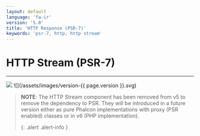 ```yaml
---
layout: default
language: 'fa-ir'
version: '5.0'
title: 'HTTP Response (PSR-7)'
keywords: 'psr-7, http, http stream'
---
```


# HTTP Stream (PSR-7)
- - -
![](/assets/images/document-status-stable-success.svg) ![](/assets/images/version-{{ page.version }}.svg)

> **NOTE**: The HTTP Stream component has been removed from v5 to remove the dependency to PSR. They will be introduced in a future version either as pure Phalcon implementations with proxy (PSR enabled) classes or in v6 (PHP implementation). 
> 
> {: .alert .alert-info }
